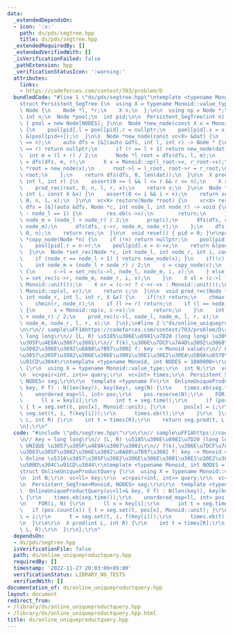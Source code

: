 ```yaml
---
data:
  _extendedDependsOn:
  - icon: ':x:'
    path: ds/pds/segtree.hpp
    title: ds/pds/segtree.hpp
  _extendedRequiredBy: []
  _extendedVerifiedWith: []
  _isVerificationFailed: false
  _pathExtension: hpp
  _verificationStatusIcon: ':warning:'
  attributes:
    links:
    - https://codeforces.com/contest/703/problem/D
  bundledCode: "#line 1 \"ds/pds/segtree.hpp\"\ntemplate <typename Monoid, int NODES>\n\
    struct Persistent_SegTree {\n  using X = typename Monoid::value_type;\n\n  struct\
    \ Node {\n    Node *l, *r;\n    X x;\n  };\n\n  using np = Node *;\n\n  const\
    \ int n;\n  Node *pool;\n  int pid;\n\n  Persistent_SegTree(int n) : n(n), pid(0)\
    \ { pool = new Node[NODES]; }\n\n  Node *new_node(const X x = Monoid::unit())\
    \ {\n    pool[pid].l = pool[pid].r = nullptr;\n    pool[pid].x = x;\n    return\
    \ &(pool[pid++]);\n  }\n\n  Node *new_node(const vc<X> &dat) {\n    assert(len(dat)\
    \ == n);\n    auto dfs = [&](auto &dfs, int l, int r) -> Node * {\n      if (l\
    \ == r) return nullptr;\n      if (r == l + 1) return new_node(dat[l]);\n    \
    \  int m = (l + r) / 2;\n      Node *l_root = dfs(dfs, l, m);\n      Node *r_root\
    \ = dfs(dfs, m, r);\n      X x = Monoid::op(l_root->x, r_root->x);\n      Node\
    \ *root = new_node(x);\n      root->l = l_root, root->r = r_root;\n      return\
    \ root;\n    };\n    return dfs(dfs, 0, len(dat));\n  }\n\n  X prod(Node *root,\
    \ int l, int r) {\n    assert(0 <= l && l <= r && r <= n);\n    X x = Monoid::unit();\n\
    \    prod_rec(root, 0, n, l, r, x);\n    return x;\n  }\n\n  Node *set(Node *root,\
    \ int i, const X &x) {\n    assert(0 <= i && i < n);\n    return set_rec(root,\
    \ 0, n, i, x);\n  }\n\n  vc<X> restore(Node *root) {\n    vc<X> res;\n    auto\
    \ dfs = [&](auto &dfs, Node *c, int node_l, int node_r) -> void {\n      if (node_r\
    \ - node_l == 1) {\n        res.eb(c->x);\n        return;\n      }\n      int\
    \ node_m = (node_l + node_r) / 2;\n      prop(c);\n      dfs(dfs, c->l, node_l,\
    \ node_m);\n      dfs(dfs, c->r, node_m, node_r);\n    };\n    dfs(dfs, root,\
    \ 0, n);\n    return res;\n  }\n\n  void reset() { pid = 0; }\n\nprivate:\n  Node\
    \ *copy_node(Node *n) {\n    if (!n) return nullptr;\n    pool[pid].l = n->l;\n\
    \    pool[pid].r = n->r;\n    pool[pid].x = n->x;\n    return &(pool[pid++]);\n\
    \  }\n\n  Node *set_rec(Node *c, int node_l, int node_r, int i, const X &x) {\n\
    \    if (node_r == node_l + 1) { return new_node(x); }\n    if(!c) c = new_node();\n\
    \    int node_m = (node_l + node_r) / 2;\n    c = copy_node(c);\n    if (i < node_m)\
    \ {\n      c->l = set_rec(c->l, node_l, node_m, i, x);\n    } else {\n      c->r\
    \ = set_rec(c->r, node_m, node_r, i, x);\n    }\n    X xl = (c->l ? c->l->x :\
    \ Monoid::unit());\n    X xr = (c->r ? c->r->x : Monoid::unit());\n    c->x =\
    \ Monoid::op(xl, xr);\n    return c;\n  }\n\n  void prod_rec(Node *c, int node_l,\
    \ int node_r, int l, int r, X &x) {\n    if(!c) return;\n    chmax(l, node_l);\n\
    \    chmin(r, node_r);\n    if (l >= r) return;\n    if (l == node_l && r == node_r)\
    \ {\n      x = Monoid::op(x, c->x);\n      return;\n    }\n    int node_m = (node_l\
    \ + node_r) / 2;\n    prod_rec(c->l, node_l, node_m, l, r, x);\n    prod_rec(c->r,\
    \ node_m, node_r, l, r, x);\n  }\n};\n#line 2 \"ds/online_uniqueproductquery.hpp\"\
    \n\r\n// sample\uFF1Ahttps://codeforces.com/contest/703/problem/D\r\n// key =\
    \ long long\r\n// [L, R) \u5185\u306E\u8981\u7D20 (long long) \u3092 UNIQUE \u3057\
    \u305F\u4E0A\u3067\u3001\r\n// f(k),\u306E\u7DCF\u7A4D\u3092\u3068\u3063\u305F\
    \u3082\u306E\u3092\u8A08\u7B97\u3002 f: key -> Monoid value\r\n// Online \u5316\
    \u3057\u305F\u3082\u306E\u306E\u3001\u30E1\u30E2\u30EA\u5B9A\u6570\u500D\u304C\
    \u91CD\u3044\r\ntemplate <typename Monoid, int NODES = 1000000>\r\nstruct OnlineUniqueProductQuery\
    \ {\r\n  using X = typename Monoid::value_type;\r\n  int N;\r\n  vc<ll> key;\r\
    \n  vc<pair<int, int>> query;\r\n  vc<int> times;\r\n  Persistent_SegTree<Monoid,\
    \ NODES> seg;\r\n\r\n  template <typename F>\r\n  OnlineUniqueProductQuery(vc<ll>&\
    \ key, F f) : N(len(key)), key(key), seg(N) {\r\n    times.eb(seg.time());\r\n\
    \    unordered_map<ll, int> pos;\r\n    pos.reserve(N);\r\n    FOR(i, N) {\r\n\
    \      ll x = key[i];\r\n      int t = seg.time();\r\n      if (pos.count(x))\
    \ { t = seg.set(t, pos[x], Monoid::unit); }\r\n      pos[x] = i;\r\n      t =\
    \ seg.set(t, i, f(key[i]));\r\n      times.eb(t);\r\n    }\r\n  }\r\n\r\n  X prod(int\
    \ L, int R) {\r\n    int t = times[R];\r\n    return seg.prod(t, L, R);\r\n  }\r\
    \n};\r\n"
  code: "#include \"pds/segtree.hpp\"\r\n\r\n// sample\uFF1Ahttps://codeforces.com/contest/703/problem/D\r\
    \n// key = long long\r\n// [L, R) \u5185\u306E\u8981\u7D20 (long long) \u3092\
    \ UNIQUE \u3057\u305F\u4E0A\u3067\u3001\r\n// f(k),\u306E\u7DCF\u7A4D\u3092\u3068\
    \u3063\u305F\u3082\u306E\u3092\u8A08\u7B97\u3002 f: key -> Monoid value\r\n//\
    \ Online \u5316\u3057\u305F\u3082\u306E\u306E\u3001\u30E1\u30E2\u30EA\u5B9A\u6570\
    \u500D\u304C\u91CD\u3044\r\ntemplate <typename Monoid, int NODES = 1000000>\r\n\
    struct OnlineUniqueProductQuery {\r\n  using X = typename Monoid::value_type;\r\
    \n  int N;\r\n  vc<ll> key;\r\n  vc<pair<int, int>> query;\r\n  vc<int> times;\r\
    \n  Persistent_SegTree<Monoid, NODES> seg;\r\n\r\n  template <typename F>\r\n\
    \  OnlineUniqueProductQuery(vc<ll>& key, F f) : N(len(key)), key(key), seg(N)\
    \ {\r\n    times.eb(seg.time());\r\n    unordered_map<ll, int> pos;\r\n    pos.reserve(N);\r\
    \n    FOR(i, N) {\r\n      ll x = key[i];\r\n      int t = seg.time();\r\n   \
    \   if (pos.count(x)) { t = seg.set(t, pos[x], Monoid::unit); }\r\n      pos[x]\
    \ = i;\r\n      t = seg.set(t, i, f(key[i]));\r\n      times.eb(t);\r\n    }\r\
    \n  }\r\n\r\n  X prod(int L, int R) {\r\n    int t = times[R];\r\n    return seg.prod(t,\
    \ L, R);\r\n  }\r\n};\r\n"
  dependsOn:
  - ds/pds/segtree.hpp
  isVerificationFile: false
  path: ds/online_uniqueproductquery.hpp
  requiredBy: []
  timestamp: '2022-11-27 20:03:09+09:00'
  verificationStatus: LIBRARY_NO_TESTS
  verifiedWith: []
documentation_of: ds/online_uniqueproductquery.hpp
layout: document
redirect_from:
- /library/ds/online_uniqueproductquery.hpp
- /library/ds/online_uniqueproductquery.hpp.html
title: ds/online_uniqueproductquery.hpp
---
```

